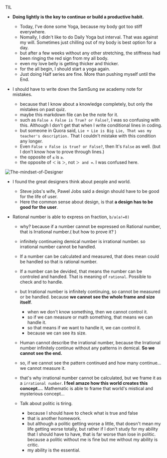 TIL

- **Doing lightly is the key to continue or build a productive habit.**
  - Today, I've done some Yoga, because my body got too stiff everywhere. 
  - Nomally, I didn't like to do Daily Yoga but interval. That was against my will. Sometimes just chilling out of my body is best option for a day.
  - but after a few weeks without any other stretching, the stiffness had been ringing the red sign from my all body.
  - even my love belly is getting thicker and thicker.
  - for the all begin, I should start a yoga again.
  - Just doing Half series are fine. More than pushing myself until the End.


- I should have to write down the SamSung sw academy note for mistakes.
  - because that I know about a knowledge completely, but only the mistakes on past quiz.
  - maybe this markdown file can be the note for it.
  - such as `False ∧ False is True? or False?`, I was so confusing with this. Although I don't get that when I write conditional lines in coding.
  - but someone in Quora said, `Lie + Lie is Big Lie, That was my teacher's description.` That I couldn't mistake with this condition any longer.
  - Even `False ∨ False is true? or False?`, then It's `False` as well. (but I don't know how to prove through lines.)
  - the opposite of `≤` is `≥`.
  - the opposite of `＜` is `＞`, not `＞ and =`. I was confused here.

![The-mindset-of-Designer](https://user-images.githubusercontent.com/35059428/67613595-354a9900-f7ea-11e9-8695-da966d1d5c7e.png)

- I found the great designers think about people and world.
  - Steve jobs's wife, Pawel Jobs said a design should have to be good for the life of user.
  - Here the common sense about design, is that **a design has to be good for the user**. 


- Rational number is able to express on fraction, `b/a(a!=0)` 
  - why? because if a number cannot be expressed on Rational number, that is Irrational number.( but how to prove it? )
  - infinitely continueing demical number is irrational number. so irrational number cannot be handled.
  - If a number can be calculated and measured, that does mean could be handled so that is rational number.
  - If a number can be devided, that means the number can be controled and handled. That is meaning of `rational`. Possible to check and to handle.
  - but Irrational number is infinitely continuing, so cannot be measured or be handled. because **we cannot see the whole frame and size itself**.
    - when we don't know something, then we cannot control it.
    - so if we can measure or math something, that means we can handle it.
    - so that means if we want to handle it, we can control it.
    - because we can see its size.
  - Human cannot describe the irrational number, because the Irrational number infinitely continue without any patterns in demical. **So we cannot see the end.**
  - so, if we cannot see the pattern continued and how many continue... we cannot measure it.
  - that's why irrational number cannot be calculated, but we frame it as a `irrational number`. **I feel amaze how this world creates this concept...**. Mathematic is able to frame that world's mistical and mysterious concept...
  

  - Talk about politic is tiring.
    - because I should have to check what is true and false
    - that is another homework.
    - but although a politic getting worse a little, that doesn't mean my life getting worse totally, but rather if I don't study for my ability that I should have to have, that is far worse than lose in politic. because a politic without me is fine but me without my ability is critic.
    - my ability is the essential.
